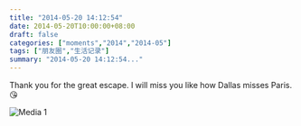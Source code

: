 ```yaml
---
title: "2014-05-20 14:12:54"
date: 2014-05-20T10:00:00+08:00
draft: false
categories: ["moments","2014","2014-05"]
tags: ["朋友圈","生活记录"]
summary: "2014-05-20 14:12:54..."
---
```


Thank you for the great escape. I will miss you like how Dallas misses Paris. 😘

![Media 1](/Moments/photos/2014-05-20/201405201412540.jpg)

